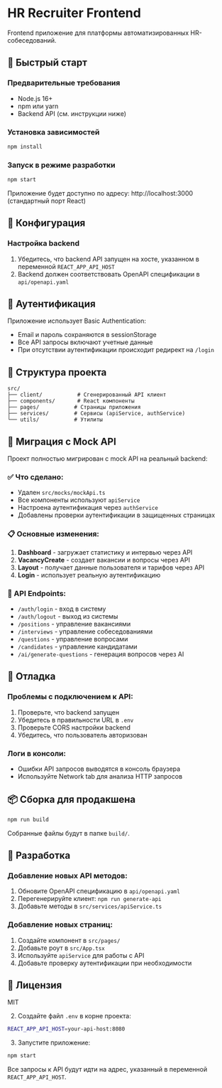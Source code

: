 # HR Recruiter Frontend

Frontend приложение для платформы автоматизированных HR-собеседований.

## 🚀 Быстрый старт

### Предварительные требования
- Node.js 16+ 
- npm или yarn
- Backend API (см. инструкции ниже)

### Установка зависимостей
```bash
npm install
```

### Запуск в режиме разработки
```bash
npm start
```

Приложение будет доступно по адресу: http://localhost:3000 (стандартный порт React)

## 🔧 Конфигурация

### Настройка backend
1. Убедитесь, что backend API запущен на хосте, указанном в переменной `REACT_APP_API_HOST`
2. Backend должен соответствовать OpenAPI спецификации в `api/openapi.yaml`

## 🔐 Аутентификация

Приложение использует Basic Authentication:
- Email и пароль сохраняются в sessionStorage
- Все API запросы включают учетные данные
- При отсутствии аутентификации происходит редирект на `/login`

## 📁 Структура проекта

```
src/
├── client/           # Сгенерированный API клиент
├── components/       # React компоненты
├── pages/           # Страницы приложения
├── services/        # Сервисы (apiService, authService)
└── utils/           # Утилиты
```

## 🔄 Миграция с Mock API

Проект полностью мигрирован с mock API на реальный backend:

### ✅ Что сделано:
- Удален `src/mocks/mockApi.ts`
- Все компоненты используют `apiService`
- Настроена аутентификация через `authService`
- Добавлены проверки аутентификации в защищенных страницах

### 📋 Основные изменения:
1. **Dashboard** - загружает статистику и интервью через API
2. **VacancyCreate** - создает вакансии и вопросы через API
3. **Layout** - получает данные пользователя и тарифов через API
4. **Login** - использует реальную аутентификацию

### 🔧 API Endpoints:
- `/auth/login` - вход в систему
- `/auth/logout` - выход из системы
- `/positions` - управление вакансиями
- `/interviews` - управление собеседованиями
- `/questions` - управление вопросами
- `/candidates` - управление кандидатами
- `/ai/generate-questions` - генерация вопросов через AI

## 🐛 Отладка

### Проблемы с подключением к API:
1. Проверьте, что backend запущен
2. Убедитесь в правильности URL в `.env`
3. Проверьте CORS настройки backend
4. Убедитесь, что пользователь авторизован

### Логи в консоли:
- Ошибки API запросов выводятся в консоль браузера
- Используйте Network tab для анализа HTTP запросов

## 📦 Сборка для продакшена

```bash
npm run build
```

Собранные файлы будут в папке `build/`.

## 🤝 Разработка

### Добавление новых API методов:
1. Обновите OpenAPI спецификацию в `api/openapi.yaml`
2. Перегенерируйте клиент: `npm run generate-api`
3. Добавьте методы в `src/services/apiService.ts`

### Добавление новых страниц:
1. Создайте компонент в `src/pages/`
2. Добавьте роут в `src/App.tsx`
3. Используйте `apiService` для работы с API
4. Добавьте проверку аутентификации при необходимости

## 📄 Лицензия

MIT 

2. Создайте файл `.env` в корне проекта:
```bash
REACT_APP_API_HOST=your-api-host:8080
```

3. Запустите приложение:
```bash
npm start
```

Все запросы к API будут идти на адрес, указанный в переменной `REACT_APP_API_HOST`. 